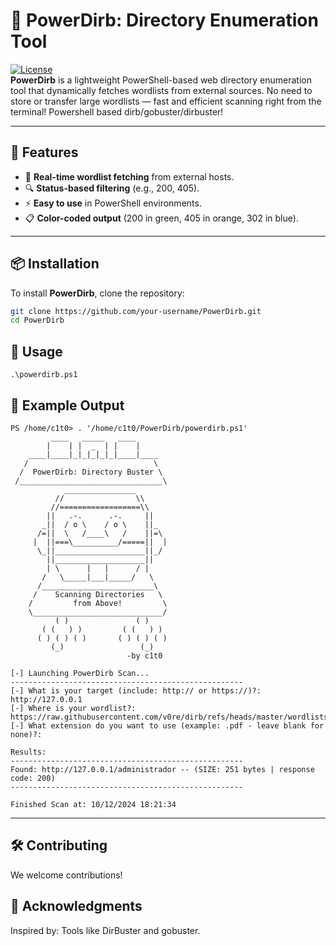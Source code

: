 # 🚀 PowerDirb: Directory Enumeration Tool

[![License](https://img.shields.io/badge/license-MIT-green.svg)](LICENSE)  
**PowerDirb** is a lightweight PowerShell-based web directory enumeration tool that dynamically fetches wordlists from external sources. No need to store or transfer large wordlists — fast and efficient scanning right from the terminal! Powershell based dirb/gobuster/dirbuster!

---

## 🌟 Features
- 🚀 **Real-time wordlist fetching** from external hosts.
- 🔍 **Status-based filtering** (e.g., 200, 405).
- ⚡ **Easy to use** in PowerShell environments.
- 📋 **Color-coded output** (200 in green, 405 in orange, 302 in blue).

---

## 📦 Installation
To install **PowerDirb**, clone the repository:

```bash
git clone https://github.com/your-username/PowerDirb.git
cd PowerDirb

```
## 🚀 Usage

```
.\powerdirb.ps1
```
## 🎥 Example Output

```
PS /home/c1t0> . '/home/c1t0/PowerDirb/powerdirb.ps1'
         ____   _____   ____  
        |    | |  _  | |    |  
    ____|____|_|_|_|_|_|____|____
   /                            \
  /  PowerDirb: Directory Buster \
 /________________________________\
            ________________
          //                \\
         //==================\\
        ||   .-.      .-.     ||
       _||  / o \    / o \    ||_
      /=||  \   /____\   /    ||=\
     |  ||===\__________/=====||  |
      \_||____________________||_/
        ||____________________||
        | \      |   |      / |
       /   \_____|___|_____/   \
      /_________________________\
     /    Scanning Directories   \
    /         from Above!         \
    \_____________________________/
          ( )               ( )
       ( (   ) )         ( (   ) )
      ( ) ( ) ( )       ( ) ( ) ( )
         (_)                 (_)
                          -by c1t0 

[-] Launching PowerDirb Scan...
----------------------------------------------------
[-] What is your target (include: http:// or https://)?: http://127.0.0.1
[-] Where is your wordlist?: https://raw.githubusercontent.com/v0re/dirb/refs/heads/master/wordlists/common.txt
[-] What extension do you want to use (example: .pdf - leave blank for none)?: 

Results:
----------------------------------------------------
Found: http://127.0.0.1/administrador -- (SIZE: 251 bytes | response code: 200)                                         
----------------------------------------------------                                                                    

Finished Scan at: 10/12/2024 18:21:34
```
---

## 🛠️ Contributing
We welcome contributions!

## 🙌 Acknowledgments

Inspired by: Tools like DirBuster and gobuster.


